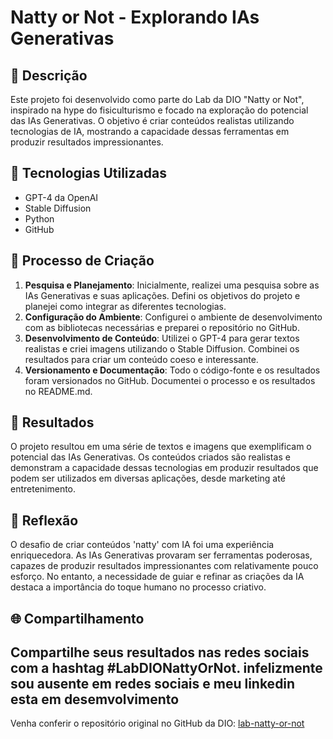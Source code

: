 # Natty or Not - Explorando IAs Generativas

## 📒 Descrição
Este projeto foi desenvolvido como parte do Lab da DIO "Natty or Not", inspirado na hype do fisiculturismo e focado na exploração do potencial das IAs Generativas. 
O objetivo é criar conteúdos realistas utilizando tecnologias de IA, mostrando a capacidade dessas ferramentas em produzir resultados impressionantes.

## 🤖 Tecnologias Utilizadas
- GPT-4 da OpenAI
- Stable Diffusion
- Python
- GitHub

## 🧐 Processo de Criação
1. **Pesquisa e Planejamento**: Inicialmente, realizei uma pesquisa sobre as IAs Generativas e suas aplicações. Defini os objetivos do projeto e planejei como integrar as diferentes tecnologias.
2. **Configuração do Ambiente**: Configurei o ambiente de desenvolvimento com as bibliotecas necessárias e preparei o repositório no GitHub.
3. **Desenvolvimento de Conteúdo**: Utilizei o GPT-4 para gerar textos realistas e criei imagens utilizando o Stable Diffusion. Combinei os resultados para criar um conteúdo coeso e interessante.
4. **Versionamento e Documentação**: Todo o código-fonte e os resultados foram versionados no GitHub. Documentei o processo e os resultados no README.md.

## 🚀 Resultados
O projeto resultou em uma série de textos e imagens que exemplificam o potencial das IAs Generativas. 
Os conteúdos criados são realistas e demonstram a capacidade dessas tecnologias em produzir resultados que podem ser utilizados em diversas aplicações, desde marketing até entretenimento.

## 💭 Reflexão
O desafio de criar conteúdos 'natty' com IA foi uma experiência enriquecedora. As IAs Generativas provaram ser ferramentas poderosas, capazes de produzir resultados impressionantes com relativamente pouco esforço. No entanto, a necessidade de guiar e refinar as criações da IA destaca a importância do toque humano no processo criativo.

## 🌐 Compartilhamento
Compartilhe seus resultados nas redes sociais com a hashtag #LabDIONattyOrNot. infelizmente sou ausente em redes sociais e meu linkedin esta em desemvolvimento
---

Venha conferir o repositório original no GitHub da DIO: [lab-natty-or-not](https://github.com/digitalinnovationone/lab-natty-or-not)

